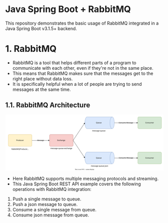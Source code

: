 # Java Spring Boot + RabbitMQ

This repository demonstrates the basic usage of RabbitMQ integrated in a Java Spring Boot v3.1.5+ backend.

# 1. RabbitMQ

- RabbitMQ is a tool that helps different parts of a program to communicate with each other, even if they're not in the
	same place.
- This means that RabbitMQ makes sure that the messages get to the right place without data loss.
- It is specifically helpful when a lot of people are trying to send messages at the same time.

## 1.1. RabbitMQ Architecture

![spring-boot-rabbitmq-flow-diagram.svg](misc/spring-boot-rabbitmq-flow-diagram.svg)

- Here RabbitMQ supports multiple messaging protocols and streaming.
- This Java Spring Boot REST API example covers the following operations with RabbitMQ integration:

1. Push a single message to queue.
2. Push a json message to queue.
3. Consume a single message from queue.
4. Consume json message from queue.

